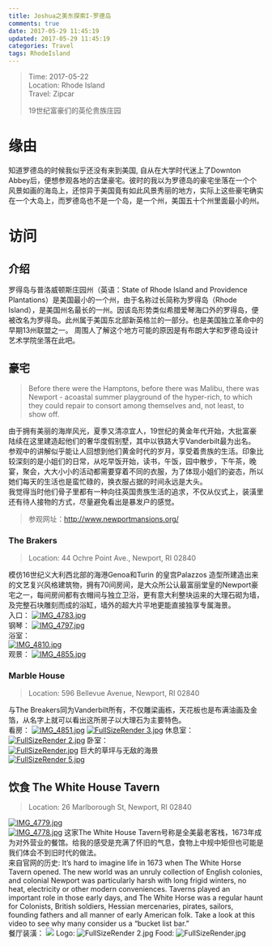 ```yaml
---
title: Joshua之美东探索I-罗德岛
comments: true
date: 2017-05-29 11:45:19
updated: 2017-05-29 11:45:19
categories: Travel
tags: RhodeIsland
---
```

> Time: 2017-05-22  
> Location: Rhode Island  
> Travel: Zipcar
> 
> 19世纪富豪们的英伦贵族庄园

# 缘由
知道罗德岛的时候我似乎还没有来到美国, 自从在大学时代迷上了Downton Abbey后，便想参观各地的古堡豪宅。彼时的我以为罗德岛的豪宅坐落在一个个风景如画的海岛上，还惊异于美国竟有如此风景秀丽的地方，实际上这些豪宅确实在一个大岛上，而罗德岛也不是一个岛，是一个州，美国五十个州里面最小的州。
<!--more-->  
# 访问
## 介绍
罗得岛与普洛威顿斯庄园州（英语：State of Rhode Island and Providence Plantations）是美国最小的一个州，由于名称过长简称为罗得岛（Rhode Island），是美国州名最长的一州。因该岛形势类似希腊爱琴海口外的罗得岛，便被改名为罗得岛。此州属于美国东北部新英格兰的一部分。也是美国独立革命中的早期13州联盟之一。 周围人了解这个地方可能的原因是有布朗大学和罗德岛设计艺术学院坐落在此吧。
## 豪宅
> Before there were the Hamptons, before there was Malibu, there was Newport - acoastal summer playground of the hyper-rich, to which they could repair to consort among themselves and, not least, to show off.

由于拥有美丽的海岸风光，夏季又清凉宜人，19世纪的黄金年代开始，大批富豪
陆续在这里建造起他们的奢华度假别墅，其中以铁路大亨Vanderbilt最为出名。
参观中的讲解似乎能让人回想到他们黄金时代的岁月，享受着贵族的生活。印象比较深刻的是小姐们的日常，从吃早饭开始，读书，午饭，园中散步，下午茶，晚宴，聚会，大大小小的活动都需要穿着不同的衣服，为了体现小姐们的姿态，所以她们每天的生活也是蛮忙碌的，换衣服占据的时间永远是大头。  
我觉得当时他们骨子里都有一种向往英国贵族生活的追求，不仅从仪式上，装潢里还有待人接物的方式，尽量避免看出是暴发户的感觉。
> 参观网址：http://www.newportmansions.org/  

### The Brakers
> Location: 44 Ochre Point Ave., Newport, RI 02840  

模仿16世纪义大利西北部的海港Genoa和Turin 的皇宫Palazzos 造型所建造出来的文艺复兴风格建筑物，拥有70间房间，是大众所公认最富丽堂皇的Newport豪宅之一，每间房间都有衣帽间与独立卫浴，更有意大利整块运来的大理石砌为墙，及完整石块雕刻而成的浴缸，墙外的超大片平地更能直接独享专属海景。  
入口： 
[![IMG_4783.jpg](https://s5.postimg.org/3ndghyix3/IMG_4783.jpg)](https://postimg.org/image/u8fzdilab/)  
钢琴：
[![IMG_4797.jpg](https://s5.postimg.org/wzz944jt3/IMG_4797.jpg)](https://postimg.org/image/yrs7z135v/)  
浴室：  
[![IMG_4810.jpg](https://s5.postimg.org/5qnvpmipz/IMG_4810.jpg)](https://postimg.org/image/5153d9i6b/)  
观景： 
[![IMG_4855.jpg](https://s5.postimg.org/ymjvbm6h3/IMG_4855.jpg)](https://postimg.org/image/uq6jfmlhf/)
### Marble House
> Location: 596 Bellevue Avenue, Newport, RI 02840  

与The Breakers同为Vanderbilt所有，不仅雕梁画栋，天花板也是布满油画及金箔，从名字上就可以看出这所房子以大理石为主要特色。  
看房： 
[![IMG_4851.jpg](https://s5.postimg.org/ictp8pvt3/IMG_4851.jpg)](https://postimg.org/image/sa4q1s3er/)
[![FullSizeRender 3.jpg](https://s5.postimg.org/q0l74rjuv/Full_Size_Render_3.jpg)](https://postimg.org/image/41eshk30j/)
休息室：  
[![FullSizeRender 2.jpg](https://s5.postimg.org/r45bgq4hz/Full_Size_Render_2.jpg)](https://postimg.org/image/54ywtinnn/)
卧室：  
[![FullSizeRender.jpg](https://s5.postimg.org/b9qf6ufrb/Full_Size_Render.jpg)](https://postimg.org/image/f63r2u0qr/)
巨大的草坪与无敌的海景  
[![FullSizeRender 5.jpg](https://s5.postimg.org/4kjvqtufb/Full_Size_Render_5.jpg)](https://postimg.org/image/soanf4cw3/)

## 饮食 The White House Tavern
> Location: 26 Marlborough St, Newport, RI 02840    

[![IMG_4779.jpg](https://s5.postimg.org/ruouv0s3r/IMG_4779.jpg)](https://postimg.org/image/6l18k6bsz/)  
[![IMG_4778.jpg](https://s5.postimg.org/avfwfrgw7/IMG_4778.jpg)](https://postimg.org/image/e2afze1c3/)
这家The White House Tavern号称是全美最老客栈，1673年成为对外营业的餐馆。给我的感受是充满了怀旧的气息，食物上中规中矩但也可能是我们体会不到旧时代的做法。  
来自官网的历史: It’s hard to imagine life in 1673 when The White Horse Tavern opened.  The new world was an unruly collection of English colonies, and colonial Newport was particularly harsh with long frigid winters, no heat, electricity or other modern conveniences. Taverns played an important role in those early days, and The White Horse was a regular haunt for Colonists, British soldiers, Hessian mercenaries, pirates, sailors, founding fathers and all manner of early American folk. Take a look at this video to see why many consider us a “bucket list bar.”  
餐厅装潢： 
![](https://s5.postimg.org/f74i4rnt3/IMG_4772.jpg)
Logo: 
![FullSizeRender 2.jpg](https://s5.postimg.org/4a7rtqqfb/Full_Size_Render_2.jpg)
Food: 
![FullSizeRender.jpg](https://s5.postimg.org/pv893lxs7/Full_Size_Render.jpg)